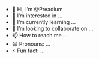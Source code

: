 - 👋 Hi, I’m @Preadium
- 👀 I’m interested in ...
- 🌱 I’m currently learning ...
- 💞️ I’m looking to collaborate on ...
- 📫 How to reach me ...
- 😄 Pronouns: ...
- ⚡ Fun fact: ...

<!---
Preadium/Preadium is a ✨ special ✨ repository because its `README.md` (this file) appears on your GitHub profile.
You can click the Preview link to take a look at your changes.
--->
